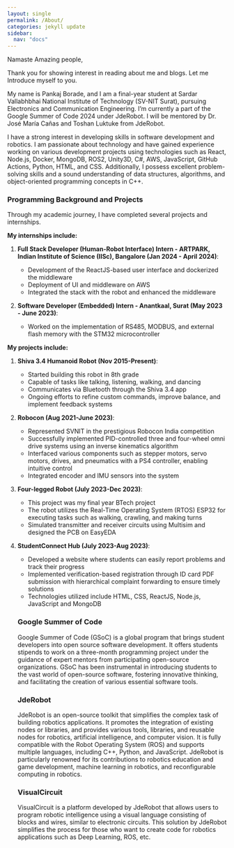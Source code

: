 ```yaml
---
layout: single
permalink: /About/
categories: jekyll update
sidebar:
  nav: "docs"
---
```



Namaste Amazing people,

Thank you for showing interest in reading about me and blogs. Let me Introduce myself to you. 

My name is Pankaj Borade, and I am a final-year student at Sardar Vallabhbhai National Institute of Technology (SV-NIT Surat), pursuing Electronics and Communication Engineering. I’m currently a part of the Google Summer of Code 2024 under JdeRobot. I will be mentored by Dr. José María Cañas and Toshan Luktuke from JdeRobot. 

I have a strong interest in developing skills in software development and robotics. I am passionate about technology and have gained experience working on various development projects using technologies such as React, Node.js, Docker, MongoDB, ROS2, Unity3D, C#, AWS, JavaScript, GitHub Actions, Python, HTML, and CSS. Additionally, I possess excellent problem-solving skills and a sound understanding of data structures, algorithms, and object-oriented programming concepts in C++.

### Programming Background and Projects
Through my academic journey, I have completed several projects and internships.

**My internships include:**

1. **Full Stack Developer (Human-Robot Interface) Intern - ARTPARK, Indian Institute of Science (IISc), Bangalore (Jan 2024 - April 2024)**:
   - Development of the ReactJS-based user interface and dockerized the middleware
   - Deployment of UI and middleware on AWS
   - Integrated the stack with the robot and enhanced the middleware

2. **Software Developer (Embedded) Intern - Anantkaal, Surat (May 2023 - June 2023)**:
   - Worked on the implementation of RS485, MODBUS, and external flash memory with the STM32 microcontroller

**My projects include:**

1. **Shiva 3.4 Humanoid Robot (Nov 2015-Present)**:
   - Started building this robot in 8th grade
   - Capable of tasks like talking, listening, walking, and dancing
   - Communicates via Bluetooth through the Shiva 3.4 app
   - Ongoing efforts to refine custom commands, improve balance, and implement feedback systems

2. **Robocon (Aug 2021-June 2023)**:
   - Represented SVNIT in the prestigious Robocon India competition
   - Successfully implemented PID-controlled three and four-wheel omni drive systems using an inverse kinematics algorithm
   - Interfaced various components such as stepper motors, servo motors, drives, and pneumatics with a PS4 controller, enabling intuitive control
   - Integrated encoder and IMU sensors into the system

3. **Four-legged Robot (July 2023-Dec 2023)**:
   - This project was my final year BTech project
   - The robot utilizes the Real-Time Operating System (RTOS) ESP32 for executing tasks such as walking, crawling, and making turns
   - Simulated transmitter and receiver circuits using Multisim and designed the PCB on EasyEDA

4. **StudentConnect Hub (July 2023-Aug 2023)**:
   - Developed a website where students can easily report problems and track their progress
   - Implemented verification-based registration through ID card PDF submission with hierarchical complaint forwarding to ensure timely solutions
   - Technologies utilized include HTML, CSS, ReactJS, Node.js, JavaScript and MongoDB

   ### Google Summer of Code
   Google Summer of Code (GSoC) is a global program that brings student developers into open source software development. It offers students stipends to work on a three-month programming project under the guidance of expert mentors from participating open-source organizations. GSoC has been instrumental in introducing students to the vast world of open-source software, fostering innovative thinking, and facilitating the creation of various essential software tools.

   ### JdeRobot
   JdeRobot is an open-source toolkit that simplifies the complex task of building robotics applications. It promotes the integration of existing nodes or libraries, and provides various tools, libraries, and reusable nodes for robotics, artificial intelligence, and computer vision. It is fully compatible with the Robot Operating System (ROS) and supports multiple languages, including C++, Python, and JavaScript. JdeRobot is particularly renowned for its contributions to robotics education and game development, machine learning in robotics, and reconfigurable computing in robotics.

   ### VisualCircuit
   VisualCircuit is a platform developed by JdeRobot that allows users to program robotic intelligence using a visual language consisting of blocks and wires, similar to electronic circuits. This solution by JdeRobot simplifies the process for those who want to create code for robotics applications such as Deep Learning, ROS, etc.